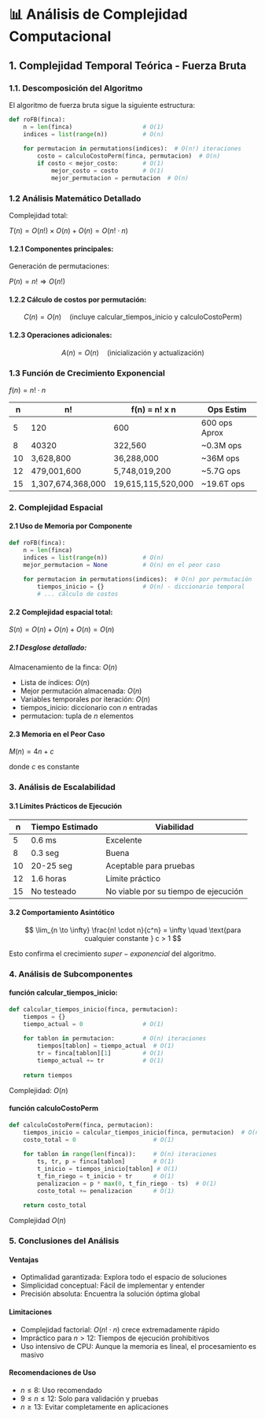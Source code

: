 # 📊 Análisis de Complejidad Computacional

## 1. Complejidad Temporal Teórica - Fuerza Bruta

### 1.1. Descomposición del Algoritmo

El algoritmo de fuerza bruta sigue la siguiente estructura:

```python
def roFB(finca):
    n = len(finca)                    # O(1)
    indices = list(range(n))          # O(n)
    
    for permutacion in permutations(indices):  # O(n!) iteraciones
        costo = calculoCostoPerm(finca, permutacion)  # O(n)
        if costo < mejor_costo:       # O(1)
            mejor_costo = costo       # O(1)
            mejor_permutacion = permutacion  # O(n)
```

### 1.2 Análisis Matemático Detallado

Complejidad total:

$T(n) = O(n!) \times O(n) + O(n) = O(n! \cdot n)$

#### 1.2.1 Componentes principales:
Generación de permutaciones:

$P(n) = n! \Rightarrow O(n!)$
    
#### 1.2.2 Cálculo de costos por permutación:
$$
C(n) = O(n) \quad \text{(incluye calcular\_tiempos\_inicio y calculoCostoPerm)}
$$
    
#### 1.2.3 Operaciones adicionales:
$$
    A(n) = O(n) \quad \text{(inicialización y actualización)}
$$

### 1.3 Función de Crecimiento Exponencial

$f(n) = n! \cdot n$

| n  	| n!                	| f(n) = n! x n      	| Ops Estim     	|
|----	|-------------------	|--------------------	|---------------	|
| 5  	| 120               	| 600                	| 600 ops Aprox 	|
| 8  	| 40320             	| 322,560            	| ~0.3M ops     	|
| 10 	| 3,628,800         	| 36,288,000         	| ~36M ops      	|
| 12 	| 479,001,600       	| 5,748,019,200      	| ~5.7G ops     	|
| 15 	| 1,307,674,368,000 	| 19,615,115,520,000 	| ~19.6T ops    	|

### 2. Complejidad Espacial

#### 2.1 Uso de Memoria por Componente
```python
def roFB(finca):
    n = len(finca)
    indices = list(range(n))          # O(n)
    mejor_permutacion = None          # O(n) en el peor caso
    
    for permutacion in permutations(indices):  # O(n) por permutación
        tiempos_inicio = {}           # O(n) - diccionario temporal
        # ... cálculo de costos
```

#### 2.2 Complejidad espacial total:
$S(n) = O(n) + O(n) + O(n) = O(n)$

##### 2.1 Desglose detallado:

Almacenamiento de la finca: $O(n)$
- Lista de índices: $O(n)$
- Mejor permutación almacenada: $O(n)$
- Variables temporales por iteración: $O(n)$
- tiempos_inicio: diccionario con $n$ entradas
- permutacion: tupla de $n$ elementos


#### 2.3 Memoria en el Peor Caso

$M(n) = 4n + c \quad$

donde $c$ es constante

### 3. Análisis de Escalabilidad


#### 3.1 Límites Prácticos de Ejecución

| n  	| Tiempo Estimado 	| Viabilidad                           	|
|----	|-----------------	|--------------------------------------	|
| 5  	| 0.6 ms          	| Excelente                            	|
| 8  	| 0.3 seg         	| Buena                                	|
| 10 	| 20-25 seg       	| Aceptable para pruebas               	|
| 12 	| 1.6 horas       	| Límite práctico                      	|
| 15 	| No testeado     	| No viable por su tiempo de ejecución 	|

#### 3.2 Comportamiento Asintótico

$$
\lim_{n \to \infty} \frac{n! \cdot n}{c^n} = \infty \quad \text{para cualquier constante } c > 1
$$

Esto confirma el crecimiento $super-exponencial$ del algoritmo.


### 4. Análisis de Subcomponentes

#### función calcular_tiempos_inicio:
```python
def calcular_tiempos_inicio(finca, permutacion):
    tiempos = {}
    tiempo_actual = 0                 # O(1)
    
    for tablon in permutacion:        # O(n) iteraciones
        tiempos[tablon] = tiempo_actual  # O(1)
        tr = finca[tablon][1]         # O(1)
        tiempo_actual += tr           # O(1)
    
    return tiempos
```

Complejidad: $O(n)$

#### función calculoCostoPerm
```python
def calculoCostoPerm(finca, permutacion):
    tiempos_inicio = calcular_tiempos_inicio(finca, permutacion)  # O(n)
    costo_total = 0                      # O(1)
    
    for tablon in range(len(finca)):     # O(n) iteraciones
        ts, tr, p = finca[tablon]        # O(1)
        t_inicio = tiempos_inicio[tablon] # O(1)
        t_fin_riego = t_inicio + tr      # O(1)
        penalizacion = p * max(0, t_fin_riego - ts)  # O(1)
        costo_total += penalizacion      # O(1)
    
    return costo_total
```
Complejidad $O(n)$

### 5. Conclusiones del Análisis

#### Ventajas
- Optimalidad garantizada: Explora todo el espacio de soluciones
- Simplicidad conceptual: Fácil de implementar y entender
- Precisión absoluta: Encuentra la solución óptima global


#### Limitaciones

- Complejidad factorial: $O(n! \cdot n)$ crece extremadamente rápido
- Impráctico para $n > 12$: Tiempos de ejecución prohibitivos
- Uso intensivo de CPU: Aunque la memoria es lineal, el procesamiento es masivo

#### Recomendaciones de Uso

- $n \leq 8$: Uso recomendado
- $9 \leq n \leq 12$: Solo para validación y pruebas
- $n \geq 13$: Evitar completamente en aplicaciones 
